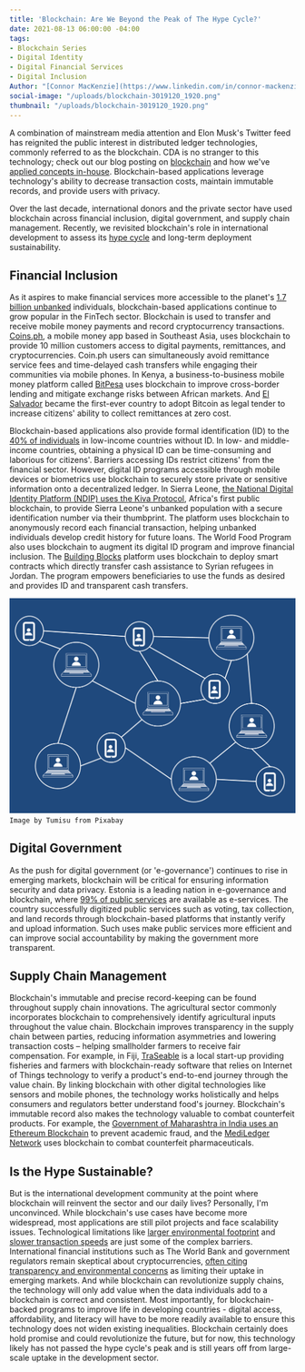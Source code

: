 ```yaml
---
title: 'Blockchain: Are We Beyond the Peak of The Hype Cycle?'
date: 2021-08-13 06:00:00 -04:00
tags:
- Blockchain Series
- Digital Identity
- Digital Financial Services
- Digital Inclusion
Author: "[Connor MacKenzie](https://www.linkedin.com/in/connor-mackenzie/)"
social-image: "/uploads/blockchain-3019120_1920.png"
thumbnail: "/uploads/blockchain-3019120_1920.png"
---
```


A combination of mainstream media attention and Elon Musk's Twitter feed has reignited the public interest in distributed ledger technologies, commonly referred to as the blockchain. CDA is no stranger to this technology; check out our blog posting on [blockchain](https://dai-global-digital.com/blockchain-for-development-part-1-understanding-the-tech.html) and how we've [applied concepts in-house](https://dai-global-digital.com/getting-past-the-blockchain-hype-cycle.html). Blockchain-based applications leverage technology's ability to decrease transaction costs, maintain immutable records, and provide users with privacy.

Over the last decade, international donors and the private sector have used blockchain across financial inclusion, digital government, and supply chain management. Recently, we revisited blockchain's role in international development to assess its [hype cycle](https://www.gartner.com/en/research/methodologies/gartner-hype-cycle) and long-term deployment sustainability.

<!--more-->

## Financial Inclusion

As it aspires to make financial services more accessible to the planet's [1.7 billion unbanked](https://globalfindex.worldbank.org/sites/globalfindex/files/chapters/2017%20Findex%20full%20report_chapter2.pdf) individuals, blockchain-based applications continue to grow popular in the FinTech sector. Blockchain is used to transfer and receive mobile money payments and record cryptocurrency transactions. [Coins.ph](https://coins.ph/), a mobile money app based in Southeast Asia, uses blockchain to provide 10 million customers access to digital payments, remittances, and cryptocurrencies. Coin.ph users can simultaneously avoid remittance service fees and time-delayed cash transfers while engaging their communities via mobile phones. In Kenya, a business-to-business mobile money platform called [BitPesa](https://www.coindesk.com/company/bitpesa) uses blockchain to improve cross-border lending and mitigate exchange risks between African markets. And [El Salvador](https://www.forbes.com/sites/lawrencewintermeyer/2021/08/05/could-developing-nations-follow-el-salvadors-move-to-bitcoin/?sh=11b42c528b70) became the first-ever country to adopt Bitcoin as legal tender to increase citizens' ability to collect remittances at zero cost.

Blockchain-based applications also provide formal identification (ID) to the [40% of individuals](https://documents1.worldbank.org/curated/en/953621531854471275/Global-ID-Coverage-Barriers-and-Use-by-the-Numbers-Insights-from-the-ID4D-Findex-Survey.pdf) in low-income countries without ID. In low- and middle-income countries, obtaining a physical ID can be time-consuming and laborious for citizens'. Barriers accessing IDs restrict citizens' from the financial sector. However, digital ID programs accessible through mobile devices or biometrics use blockchain to securely store private or sensitive information onto a decentralized ledger. In Sierra Leone, [the National Digital Identity Platform (NDIP) uses the Kiva Protocol](https://www.kiva.org/blog/kivas-next-frontier-kiva-protocol), Africa's first public blockchain, to provide Sierra Leone's unbanked population with a secure identification number via their thumbprint. The platform uses blockchain to anonymously record each financial transaction, helping unbanked individuals develop credit history for future loans. The World Food Program also uses blockchain to augment its digital ID program and improve financial inclusion. The [Building Blocks](https://innovation.wfp.org/project/building-blocks) platform uses blockchain to deploy smart contracts which directly transfer cash assistance to Syrian refugees in Jordan. The program empowers beneficiaries to use the funds as desired and provides ID and transparent cash transfers.

![blockchain-3019120_1920.png](/uploads/blockchain-3019120_1920.png)`Image by Tumisu from Pixabay`

## Digital Government

As the push for digital government (or 'e-governance') continues to rise in emerging markets, blockchain will be critical for ensuring information security and data privacy. Estonia is a leading nation in e-governance and blockchain, where [99% of public services](https://www.pwc.com/gx/en/services/legal/tech/assets/estonia-the-digital-republic-secured-by-blockchain.pdf) are available as e-services. The country successfully digitized public services such as voting, tax collection, and land records through blockchain-based platforms that instantly verify and upload information. Such uses make public services more efficient and can improve social accountability by making the government more transparent.

## Supply Chain Management

Blockchain's immutable and precise record-keeping can be found throughout supply chain innovations. The agricultural sector commonly incorporates blockchain to comprehensively identify agricultural inputs throughout the value chain. Blockchain improves transparency in the supply chain between parties, reducing information asymmetries and lowering transaction costs – helping smallholder farmers to receive fair compensation. For example, in Fiji, [TraSeable](https://www.traseable.com/about/) is a local start-up providing fisheries and farmers with blockchain-ready software that relies on Internet of Things technology to verify a product's end-to-end journey through the value chain. By linking blockchain with other digital technologies like sensors and mobile phones, the technology works holistically and helps consumers and regulators better understand food's journey. Blockchain's immutable record also makes the technology valuable to combat counterfeit products. For example, the [Government of Maharashtra in India uses an Ethereum Blockchain](https://www.businessinsider.in/cryptocurrency/news/maharashtra-karnataka-and-telangana-plan-to-use-ethereum-in-their-fight-against-fake-degrees/articleshow/84823688.cms) to prevent academic fraud, and the [MediLedger Network](https://www.mediledger.com/) uses blockchain to combat counterfeit pharmaceuticals.

## Is the Hype Sustainable?

But is the international development community at the point where blockchain will reinvent the sector and our daily lives? Personally, I'm unconvinced. While blockchain's use cases have become more widespread, most applications are still pilot projects and face scalability issues. Technological limitations like [larger environmental footprint](https://www.nature.com/articles/s41467-021-22256-3) and [slower transaction speeds](https://towardsdatascience.com/the-blockchain-scalability-problem-the-race-for-visa-like-transaction-speed-5cce48f9d44) are just some of the complex barriers. International financial institutions such as The World Bank and government regulators remain skeptical about cryptocurrencies, [often citing transparency and environmental concerns](https://www.bbc.com/news/business-57507386) as limiting their uptake in emerging markets. And while blockchain can revolutionize supply chains, the technology will only add value when the data individuals add to a blockchain is correct and consistent. Most importantly, for blockchain-backed programs to improve life in developing countries - digital access, affordability, and literacy will have to be more readily available to ensure this technology does not widen existing inequalities. Blockchain certainly does hold promise and could revolutionize the future, but for now, this technology likely has not passed the hype cycle's peak and is still years off from large-scale uptake in the development sector.